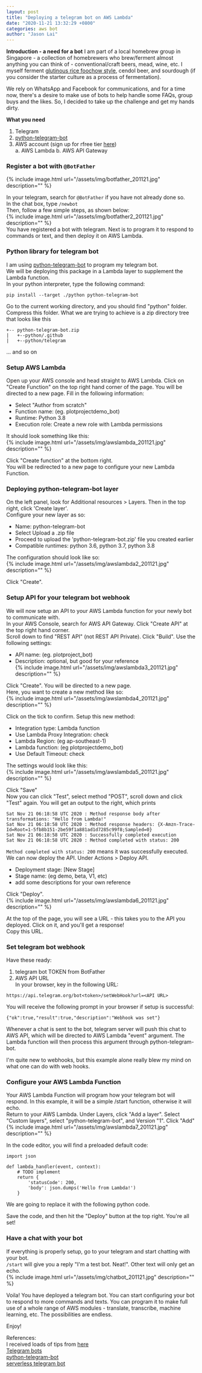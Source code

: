 ```yaml
---
layout: post
title: "Deploying a telegram bot on AWS Lambda"
date: "2020-11-21 13:32:29 +0800"
categories: aws bot
author: "Jason Lai"
---
```

__Introduction - a need for a bot__
I am part of a local homebrew group in Singapore - a collection of homebrewers who brew/ferment almost anything you can think of - conventional/craft beers, mead, wine, etc.  I myself ferment [glutinous rice foochow style](http://www.recipies.50webs.com/foochow%20red%20wine.htm), cendol beer, and sourdough (if you consider the starter culture as a process of fermentation).  

We rely on WhatsApp and Facebook for communications, and for a time now, there's a desire to make use of bots to help handle some FAQs, group buys and the likes.  So, I decided to take up the challenge and get my hands dirty.  

__What you need__
1. Telegram  
2. [python-telegram-bot](https://github.com/python-telegram-bot)  
3. AWS account (sign up for rfree tier [here](https://aws.amazon.com/free/?all-free-tier.sort-by=item.additionalFields.SortRank&all-free-tier.sort-order=asc))  
  a. AWS Lambda
  b. AWS API Gateway

### Register a bot with `@BotFather`
{% include image.html url="/assets/img/botfather_201121.jpg" description="" %}  

In your telegram, search for `@BotFather` if you have not already done so.  
In the chat box, type `/newbot`  
Then, follow a few simple steps, as shown below:  
{% include image.html url="/assets/img/botfather2_201121.jpg" description="" %}  
You have registered a bot with telegram.  Next is to program it to respond to commands or text, and then deploy it on AWS Lambda.  

### Python library for telegram bot
I am using [python-telegram-bot](https://github.com/python-telegram-bot) to program my telegram bot.  
We will be deploying this package in a Lambda layer to supplement the Lambda function.  
In your python interpreter, type the following command:  
```
pip install --target ./python python-telegram-bot
```
Go to the current working directory, and you should find "python" folder.  Compress this folder.  What we are trying to achieve is a zip directory tree that looks like this  

```
+-- python-telegram-bot.zip
|   +--python/.github
|   +--python/telegram
```
... and so on  

### Setup AWS Lambda
Open up your AWS console and head straight to AWS Lambda.  Click on "Create Function" on the top right hand corner of the page.  You will be directed to a new page.  Fill in the following information:  

- Select "Author from scratch"  
- Function name: <function-name> (eg. plotprojectdemo_bot)  
- Runtime: Python 3.8  
- Execution role: Create a new role with Lambda permissions  

It should look something like this:  
{% include image.html url="/assets/img/awslambda_201121.jpg" description="" %}  

Click "Create function" at the bottom right.  
You will be redirected to a new page to configure your new Lambda Function.  

### Deploying python-telegram-bot layer
On the left panel, look for Additional resources > Layers.  Then in the top right, click 'Create layer'.  
Configure your new layer as so:  

- Name: python-telegram-bot  
- Select Upload a .zip file  
- Proceed to upload the 'python-telegram-bot.zip' file you created earlier  
- Compatible runtimes: python 3.6, python 3.7, python 3.8  

The configuration should look like so:  
{% include image.html url="/assets/img/awslambda2_201121.jpg" description="" %}  

Click "Create".  

### Setup API for your telegram bot webhook
We will now setup an API to your AWS Lambda function for your newly bot to communicate with.  
In your AWS Console, search for AWS API Gateway.  Click "Create API" at the top right hand corner.  
Scroll down to find "REST API" (not REST API Private).  Click "Build".  Use the following settings:  

- API name: <any name> (eg. plotproject_bot)  
- Description: optional, but good for your reference  
{% include image.html url="/assets/img/awslambda3_201121.jpg" description="" %}  

Click "Create".  You will be directed to a new page.  
Here, you want to create a new method like so:  
{% include image.html url="/assets/img/awslambda4_201121.jpg" description="" %}  

Click on the tick to confirm.  Setup this new method:  

- Integration type: Lambda function  
- Use Lambda Proxy Integration: check  
- Lambda Region: <your region> (eg ap-southeast-1)  
- Lambda function: <lambda function name> (eg plotprojectdemo_bot)  
- Use Default Timeout: check  

The settings would look like this:  
{% include image.html url="/assets/img/awslambda5_201121.jpg" description="" %}  

Click "Save"  
Now you can click "Test", select method "POST", scroll down and click "Test" again.  You will get an output to the right, which prints  
```
Sat Nov 21 06:18:58 UTC 2020 : Method response body after transformations: "Hello from Lambda!"
Sat Nov 21 06:18:58 UTC 2020 : Method response headers: {X-Amzn-Trace-Id=Root=1-5fb8b151-2be59f1a881ad1d7285c99f8;Sampled=0}
Sat Nov 21 06:18:58 UTC 2020 : Successfully completed execution
Sat Nov 21 06:18:58 UTC 2020 : Method completed with status: 200
```
`Method completed with status: 200` means it was successfully executed.  
We can now deploy the API.  Under Actions > Deploy API.  

- Deployment stage: [New Stage]  
- Stage name: <name> (eg demo, beta, V1, etc)  
- add some descriptions for your own reference  

Click "Deploy".  
{% include image.html url="/assets/img/awslambda6_201121.jpg" description="" %}  

At the top of the page, you will see a URL - this takes you to the API you deployed.  Click on it, and you'll get a response!  
Copy this URL.  

### Set telegram bot webhook
Have these ready:  

1. telegram bot TOKEN from BotFather  
2. AWS API URL  
In your browser, key in the following URL:  
```
https://api.telegram.org/bot<token>/setWebHook?url=<API URL>
```
You will receive the following prompt in your browser if setup is successful:  
```
{"ok":true,"result":true,"description":"Webhook was set"}
```
Whenever a chat is sent to the bot, telegram server will push this chat to AWS API, which will be directed to AWS Lambda "event" argument.  The Lambda function will then process this argument through python-telegram-bot.  

I'm quite new to webhooks, but this example alone really blew my mind on what one can do with web hooks.  

### Configure your AWS Lambda Function
Your AWS Lambda Function will program how your telegram bot will respond.  In this example, it will be a simple /start function, otherwise it will echo.  
Return to your AWS Lambda.  Under Layers, click "Add a layer".  Select "Custom layers", select "python-telegram-bot", and Version "1".  Click "Add"  
{% include image.html url="/assets/img/awslambda7_201121.jpg" description="" %}  

In the code editor, you will find a preloaded default code:  
```
import json

def lambda_handler(event, context):
    # TODO implement
    return {
        'statusCode': 200,
        'body': json.dumps('Hello from Lambda!')
    }
```
We are going to replace it with the following python code.  

<script src="https://gist.github.com/jazzdaman/b589fe325e8b3264724ca787a0ae3f37.js"></script>  
Save the code, and then hit the "Deploy" button at the top right.  You're all set!  

### Have a chat with your bot
If everything is properly setup, go to your telegram and start chatting with your bot.  
`/start` will give you a reply "I'm a test bot. Neat!".  Other text will only get an echo.  
{% include image.html url="/assets/img/chatbot_201121.jpg" description="" %}  

Voila! You have deployed a telegram bot.  You can start configuring your bot to respond to more commands and texts.  You can program it to make full use of a whole range of AWS modules - translate, transcribe, machine learning, etc. The possibilities are endless.  

Enjoy!  

References:  
I received loads of tips from [here](https://dev.to/nqcm/-building-a-telegram-bot-with-aws-api-gateway-and-aws-lambda-27fg)  
[Telegram bots](https://core.telegram.org/bots)  
[python-telegram-bot](https://github.com/python-telegram-bot/python-telegram-bot)  
[serverless telegram bot](https://www.serverless.com/examples/aws-python-telegram-bot)  

